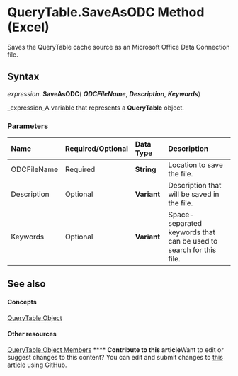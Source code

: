 
# QueryTable.SaveAsODC Method (Excel)

Saves the QueryTable cache source as an Microsoft Office Data Connection file.


## Syntax

 _expression_. **SaveAsODC**( **_ODCFileName_**,  **_Description_**,  **_Keywords_**)

 _expression_A variable that represents a  **QueryTable** object.


### Parameters



|**Name**|**Required/Optional**|**Data Type**|**Description**|
|:-----|:-----|:-----|:-----|
|ODCFileName|Required| **String**|Location to save the file.|
|Description|Optional| **Variant**|Description that will be saved in the file.|
|Keywords|Optional| **Variant**|Space-separated keywords that can be used to search for this file.|

## See also


#### Concepts


 [QueryTable Object](505b84ea-64b3-b4fe-741a-de6884eb69eb.md)
#### Other resources


 [QueryTable Object Members](9a61f024-c1dc-c11b-942f-ff2a6617bdc4.md)
****   **Contribute to this article**Want to edit or suggest changes to this content? You can edit and submit changes to  [this article](https://github.com/jhershey00/VBA_Excel_Test/OpenXMLCon/articles/8ee66eb4-d72d-d319-c470-6f2f0db680bf.md) using GitHub.

